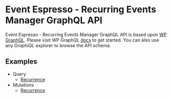 # Event Espresso - Recurring Events Manager GraphQL API

Event Espresso - Recurring Events Manager GraphQL API is based upon [WP GraphQL](https://github.com/wp-graphql). Please visit WP GraphQL [docs](https://docs.wpgraphql.com/) to get started. You can also use any _GraphiQL_ explorer to browse the API schema.

## Examples

-   Query
    -   [Recurrence](./query/recurrence.md)
-   Mutations
    -   [Recurrence](./mutations/recurrence.md)
